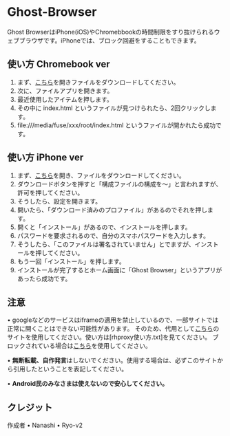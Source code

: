 # Ghost-Browser
Ghost BrowserはiPhone(iOS)やChromebbookの時間制限をすり抜けられるウェブブラウザです。iPhoneでは、ブロック回避をすることもできます。
## 使い方 Chromebook ver
1. まず、[こちら](https://s.dyhack.net/gb-c)を開きファイルをダウンロードしてください。
2. 次に、ファイルアプリを開きます。
3. 最近使用したアイテムを押します。
4. その中に index.html というファイルが見つけられたら、2回クリックします。
5. file:///media/fuse/xxx/root/index.html というファイルが開かれたら成功です。
## 使い方 iPhone ver
1. まず、[こちら](https://s.dyhack.net/gb-i)を開き、ファイルをダウンロードしてください。
2. ダウンロードボタンを押すと「構成ファイルの構成を〜」と言われますが、許可を押してください。
3. そうしたら、設定を開きます。
4. 開いたら、「ダウンロード済みのプロファイル」があるのでそれを押します。
5. 開くと「インストール」があるので、インストールを押します。
6. パスワードを要求されるので、自分のスマホパスワードを入力します。
7. そうしたら、「このファイルは署名されていません」とでますが、インストールを押してください。
8. もう一回「インストール」を押します。
9. インストールが完了するとホーム画面に「Ghost Browser」というアプリがあったら成功です。
## 注意
• googleなどのサービスはiframeの適用を禁止しているので、一部サイトでは正常に開くことはできない可能性があります。
そのため、代用として[こちら](https://rh.dyhack.net/)のサイトを使用してください。使い方は[rhproxy使い方.txt]を見てください。
ブロックされている場合は[こちら](https://rhproxy.weborg.xyz)を使用してください。

• **無断転載、自作発言**はしないでください。使用する場合は、必ずこのサイトから引用したということを表記してください。

• **Android民のみなさまは使えないので安心してください。**
## クレジット
作成者
• Nanashi 
• Ryo-v2

